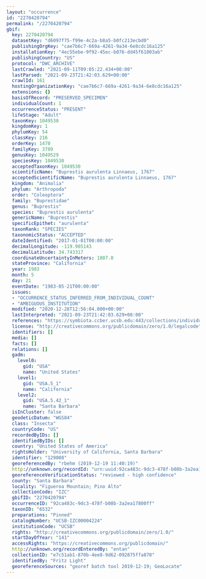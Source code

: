 ```yaml
---
layout: "occurrence"
id: "2270420794"
permalink: "/2270420794"
gbif:
  key: 2270420794
  datasetKey: "d6097f75-f99e-4c2a-b8a5-b0fc213ecbd0"
  publishingOrgKey: "cae7b6c7-669a-4261-9a34-6e8cdc16a125"
  installationKey: "4ec55ebe-9f92-45ec-b076-dd45f61003ab"
  publishingCountry: "US"
  protocol: "DWC_ARCHIVE"
  lastCrawled: "2021-09-11T09:05:22.434+00:00"
  lastParsed: "2021-09-23T21:42:03.629+00:00"
  crawlId: 161
  hostingOrganizationKey: "cae7b6c7-669a-4261-9a34-6e8cdc16a125"
  extensions: {}
  basisOfRecord: "PRESERVED_SPECIMEN"
  individualCount: 1
  occurrenceStatus: "PRESENT"
  lifeStage: "Adult"
  taxonKey: 1049530
  kingdomKey: 1
  phylumKey: 54
  classKey: 216
  orderKey: 1470
  familyKey: 3789
  genusKey: 1049529
  speciesKey: 1049530
  acceptedTaxonKey: 1049530
  scientificName: "Buprestis aurulenta Linnaeus, 1767"
  acceptedScientificName: "Buprestis aurulenta Linnaeus, 1767"
  kingdom: "Animalia"
  phylum: "Arthropoda"
  order: "Coleoptera"
  family: "Buprestidae"
  genus: "Buprestis"
  species: "Buprestis aurulenta"
  genericName: "Buprestis"
  specificEpithet: "aurulenta"
  taxonRank: "SPECIES"
  taxonomicStatus: "ACCEPTED"
  dateIdentified: "2017-01-01T00:00:00"
  decimalLongitude: -119.985143
  decimalLatitude: 34.743317
  coordinateUncertaintyInMeters: 1807.0
  stateProvince: "California"
  year: 1983
  month: 5
  day: 21
  eventDate: "1983-05-21T00:00:00"
  issues:
  - "OCCURRENCE_STATUS_INFERRED_FROM_INDIVIDUAL_COUNT"
  - "AMBIGUOUS_INSTITUTION"
  modified: "2020-12-28T12:56:04.000+00:00"
  lastInterpreted: "2021-09-23T21:42:03.629+00:00"
  references: "https://symbiota.ccber.ucsb.edu:443/collections/individual/index.php?occid=129008"
  license: "http://creativecommons.org/publicdomain/zero/1.0/legalcode"
  identifiers: []
  media: []
  facts: []
  relations: []
  gadm:
    level0:
      gid: "USA"
      name: "United States"
    level1:
      gid: "USA.5_1"
      name: "California"
    level2:
      gid: "USA.5.42_1"
      name: "Santa Barbara"
  isInCluster: false
  geodeticDatum: "WGS84"
  class: "Insecta"
  countryCode: "US"
  recordedByIDs: []
  identifiedByIDs: []
  country: "United States of America"
  rightsHolder: "University of California, Santa Barbara"
  identifier: "129008"
  georeferencedBy: "rbehm (2019-12-19 11:40:19)"
  http://unknown.org/recordId: "urn:uuid:92ca483c-9dc3-478f-b08b-3a2ea17800ff"
  georeferenceVerificationStatus: "reviewed - high confidence"
  county: "Santa Barbara"
  locality: "Figueroa Mountain; Pino Alto"
  collectionCode: "IZC"
  gbifID: "2270420794"
  occurrenceID: "92ca483c-9dc3-478f-b08b-3a2ea17800ff"
  taxonID: "6532"
  preparations: "Pinned"
  catalogNumber: "UCSB-IZC00004224"
  institutionCode: "UCSB"
  rights: "http://creativecommons.org/publicdomain/zero/1.0/"
  startDayOfYear: "141"
  accessRights: "https://creativecommons.org/publicdomain/"
  http://unknown.org/recordEnteredBy: "entan"
  collectionID: "e7c51ab1-870b-4ee8-9d62-092875ffa870"
  identifiedBy: "Fritz Light"
  georeferenceSources: "georef batch tool 2019-12-19; GeoLocate"
---
```

